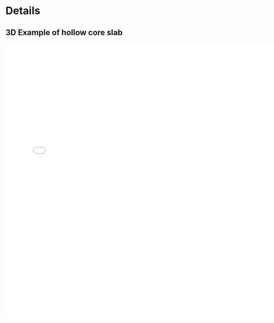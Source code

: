 # Details

## 3D Example of hollow core slab

<div style="text-align: center; background-color: white;">
    <iframe src="../../_static/Connection_Concrete_HollowCore.html" width="750" height="750" frameborder="0" style="background-color: white;"></iframe>
</div>
